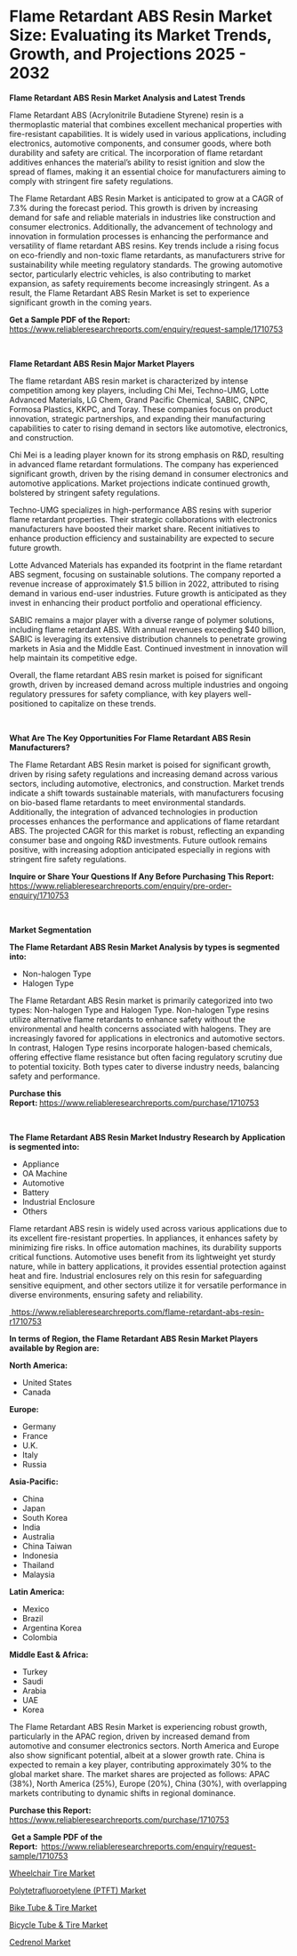 <p><h1>Flame Retardant ABS Resin Market Size: Evaluating its Market Trends, Growth, and Projections 2025 - 2032</h1></p><p><strong>Flame Retardant ABS Resin Market Analysis and Latest Trends</strong></p>
<p><p>Flame Retardant ABS (Acrylonitrile Butadiene Styrene) resin is a thermoplastic material that combines excellent mechanical properties with fire-resistant capabilities. It is widely used in various applications, including electronics, automotive components, and consumer goods, where both durability and safety are critical. The incorporation of flame retardant additives enhances the material’s ability to resist ignition and slow the spread of flames, making it an essential choice for manufacturers aiming to comply with stringent fire safety regulations.</p><p>The Flame Retardant ABS Resin Market is anticipated to grow at a CAGR of 7.3% during the forecast period. This growth is driven by increasing demand for safe and reliable materials in industries like construction and consumer electronics. Additionally, the advancement of technology and innovation in formulation processes is enhancing the performance and versatility of flame retardant ABS resins. Key trends include a rising focus on eco-friendly and non-toxic flame retardants, as manufacturers strive for sustainability while meeting regulatory standards. The growing automotive sector, particularly electric vehicles, is also contributing to market expansion, as safety requirements become increasingly stringent. As a result, the Flame Retardant ABS Resin Market is set to experience significant growth in the coming years.</p></p>
<p><strong>Get a Sample PDF of the Report:&nbsp;</strong> <a href="https://www.reliableresearchreports.com/enquiry/request-sample/1710753?utm_campaign=36&utm_medium=2&utm_source=Github&utm_content=ia&utm_term=27032025&utm_id=flame-retardant-abs-resin">https://www.reliableresearchreports.com/enquiry/request-sample/1710753</a></p>
<p>&nbsp;</p>
<p><strong>Flame Retardant ABS Resin Major Market Players</strong></p>
<p><p>The flame retardant ABS resin market is characterized by intense competition among key players, including Chi Mei, Techno-UMG, Lotte Advanced Materials, LG Chem, Grand Pacific Chemical, SABIC, CNPC, Formosa Plastics, KKPC, and Toray. These companies focus on product innovation, strategic partnerships, and expanding their manufacturing capabilities to cater to rising demand in sectors like automotive, electronics, and construction.</p><p>Chi Mei is a leading player known for its strong emphasis on R&D, resulting in advanced flame retardant formulations. The company has experienced significant growth, driven by the rising demand in consumer electronics and automotive applications. Market projections indicate continued growth, bolstered by stringent safety regulations.</p><p>Techno-UMG specializes in high-performance ABS resins with superior flame retardant properties. Their strategic collaborations with electronics manufacturers have boosted their market share. Recent initiatives to enhance production efficiency and sustainability are expected to secure future growth.</p><p>Lotte Advanced Materials has expanded its footprint in the flame retardant ABS segment, focusing on sustainable solutions. The company reported a revenue increase of approximately $1.5 billion in 2022, attributed to rising demand in various end-user industries. Future growth is anticipated as they invest in enhancing their product portfolio and operational efficiency.</p><p>SABIC remains a major player with a diverse range of polymer solutions, including flame retardant ABS. With annual revenues exceeding $40 billion, SABIC is leveraging its extensive distribution channels to penetrate growing markets in Asia and the Middle East. Continued investment in innovation will help maintain its competitive edge.</p><p>Overall, the flame retardant ABS resin market is poised for significant growth, driven by increased demand across multiple industries and ongoing regulatory pressures for safety compliance, with key players well-positioned to capitalize on these trends.</p></p>
<p>&nbsp;</p>
<p><strong>What Are The Key Opportunities For Flame Retardant ABS Resin Manufacturers?</strong></p>
<p><p>The Flame Retardant ABS Resin market is poised for significant growth, driven by rising safety regulations and increasing demand across various sectors, including automotive, electronics, and construction. Market trends indicate a shift towards sustainable materials, with manufacturers focusing on bio-based flame retardants to meet environmental standards. Additionally, the integration of advanced technologies in production processes enhances the performance and applications of flame retardant ABS. The projected CAGR for this market is robust, reflecting an expanding consumer base and ongoing R&D investments. Future outlook remains positive, with increasing adoption anticipated especially in regions with stringent fire safety regulations.</p></p>
<p><strong>Inquire or Share Your Questions If Any Before Purchasing This Report:</strong> <a href="https://www.reliableresearchreports.com/enquiry/pre-order-enquiry/1710753?utm_campaign=36&utm_medium=2&utm_source=Github&utm_content=ia&utm_term=27032025&utm_id=flame-retardant-abs-resin">https://www.reliableresearchreports.com/enquiry/pre-order-enquiry/1710753</a></p>
<p>&nbsp;</p>
<p><strong>Market Segmentation</strong></p>
<p><strong>The Flame Retardant ABS Resin Market Analysis by types is segmented into:</strong></p>
<p><ul><li>Non-halogen Type</li><li>Halogen Type</li></ul></p>
<p><p>The Flame Retardant ABS Resin market is primarily categorized into two types: Non-halogen Type and Halogen Type. Non-halogen Type resins utilize alternative flame retardants to enhance safety without the environmental and health concerns associated with halogens. They are increasingly favored for applications in electronics and automotive sectors. In contrast, Halogen Type resins incorporate halogen-based chemicals, offering effective flame resistance but often facing regulatory scrutiny due to potential toxicity. Both types cater to diverse industry needs, balancing safety and performance.</p></p>
<p><strong>Purchase this Report:&nbsp;</strong><a href="https://www.reliableresearchreports.com/purchase/1710753?utm_campaign=36&utm_medium=2&utm_source=Github&utm_content=ia&utm_term=27032025&utm_id=flame-retardant-abs-resin">https://www.reliableresearchreports.com/purchase/1710753</a></p>
<p>&nbsp;</p>
<p><strong>The Flame Retardant ABS Resin Market Industry Research by Application is segmented into:</strong></p>
<p><ul><li>Appliance</li><li>OA Machine</li><li>Automotive</li><li>Battery</li><li>Industrial Enclosure</li><li>Others</li></ul></p>
<p><p>Flame retardant ABS resin is widely used across various applications due to its excellent fire-resistant properties. In appliances, it enhances safety by minimizing fire risks. In office automation machines, its durability supports critical functions. Automotive uses benefit from its lightweight yet sturdy nature, while in battery applications, it provides essential protection against heat and fire. Industrial enclosures rely on this resin for safeguarding sensitive equipment, and other sectors utilize it for versatile performance in diverse environments, ensuring safety and reliability.</p></p>
<p><a href="https://www.reliableresearchreports.com/flame-retardant-abs-resin-r1710753?utm_campaign=36&utm_medium=2&utm_source=Github&utm_content=ia&utm_term=27032025&utm_id=flame-retardant-abs-resin">&nbsp;https://www.reliableresearchreports.com/flame-retardant-abs-resin-r1710753</a></p>
<p><strong>In terms of Region, the Flame Retardant ABS Resin Market Players available by Region are:</strong></p>
<p>
    <p> <strong> North America: </strong>
        <ul>
            <li>United States</li>
            <li>Canada</li>
        </ul>
        </p> 
    <p> <strong> Europe: </strong>
        <ul>
            <li>Germany</li>
            <li>France</li>
            <li>U.K.</li>
            <li>Italy</li>
            <li>Russia</li>
        </ul>
        </p> 
    <p> <strong> Asia-Pacific: </strong>
        <ul>
            <li>China</li>
            <li>Japan</li>
            <li>South Korea</li>
            <li>India</li>
            <li>Australia</li>
            <li>China Taiwan</li>
            <li>Indonesia</li>
            <li>Thailand</li>
            <li>Malaysia</li>
        </ul>
        </p> 
    <p> <strong> Latin America: </strong>
        <ul>
            <li>Mexico</li>
            <li>Brazil</li>
            <li>Argentina Korea</li>
            <li>Colombia</li>
        </ul>
        </p> 
    <p> <strong> Middle East & Africa: </strong>
        <ul>
            <li>Turkey</li>
            <li>Saudi</li>
            <li>Arabia</li>
            <li>UAE</li>
            <li>Korea</li>
        </ul>
    </p>
    </p>
<p><p>The Flame Retardant ABS Resin Market is experiencing robust growth, particularly in the APAC region, driven by increased demand from automotive and consumer electronics sectors. North America and Europe also show significant potential, albeit at a slower growth rate. China is expected to remain a key player, contributing approximately 30% to the global market share. The market shares are projected as follows: APAC (38%), North America (25%), Europe (20%), China (30%), with overlapping markets contributing to dynamic shifts in regional dominance.</p></p>
<p><strong>Purchase this Report: </strong><a href="https://www.reliableresearchreports.com/purchase/1710753?utm_campaign=36&utm_medium=2&utm_source=Github&utm_content=ia&utm_term=27032025&utm_id=flame-retardant-abs-resin">https://www.reliableresearchreports.com/purchase/1710753</a></p>
<p>&nbsp;<strong>Get a Sample PDF of the Report:&nbsp;&nbsp;</strong><a href="https://www.reliableresearchreports.com/enquiry/request-sample/1710753?utm_campaign=36&utm_medium=2&utm_source=Github&utm_content=ia&utm_term=27032025&utm_id=flame-retardant-abs-resin">https://www.reliableresearchreports.com/enquiry/request-sample/1710753</a></p>
<p><strong></strong></p>
<p><p><a href="https://github.com/mafuzakirju/Market-Research-Report-List-1/blob/main/wheelchair-tire-market.md?utm_campaign=36&utm_medium=2&utm_source=Github&utm_content=ia&utm_term=27032025&utm_id=flame-retardant-abs-resin">Wheelchair Tire Market</a></p><p><a href="https://github.com/dringals/Market-Research-Report-List-6/blob/main/polytetrafluoroetylene-ptft-market.md?utm_campaign=36&utm_medium=2&utm_source=Github&utm_content=ia&utm_term=27032025&utm_id=flame-retardant-abs-resin">Polytetrafluoroetylene (PTFT) Market</a></p><p><a href="https://github.com/cherrivacius/Market-Research-Report-List-1/blob/main/bike-tube-tire-market.md?utm_campaign=36&utm_medium=2&utm_source=Github&utm_content=ia&utm_term=27032025&utm_id=flame-retardant-abs-resin">Bike Tube & Tire Market</a></p><p><a href="https://github.com/akramisabtu/Market-Research-Report-List-1/blob/main/bicycle-tube-tire-market.md?utm_campaign=36&utm_medium=2&utm_source=Github&utm_content=ia&utm_term=27032025&utm_id=flame-retardant-abs-resin">Bicycle Tube & Tire Market</a></p><p><a href="https://github.com/omduthkevork/Market-Research-Report-List-1/blob/main/cedrenol-market.md?utm_campaign=36&utm_medium=2&utm_source=Github&utm_content=ia&utm_term=27032025&utm_id=flame-retardant-abs-resin">Cedrenol Market</a></p></p>